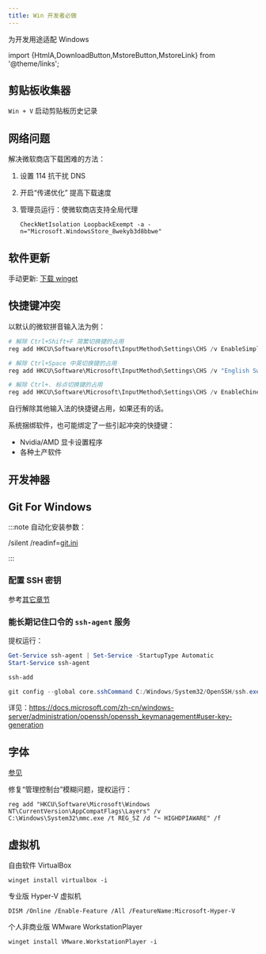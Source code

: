 ```yaml
---
title: Win 开发者必做
---
```


为开发用途适配 Windows

import {HtmlA,DownloadButton,MstoreButton,MstoreLink} from '@theme/links';

## 剪贴板收集器

`Win + V` 启动剪贴板历史记录

## 网络问题

解决微软商店下载困难的方法：

1. 设置 114 抗干扰 DNS
2. <HtmlA href="ms-settings:delivery-optimization">开启“传递优化”</HtmlA> 提高下载速度
3. 管理员运行：使微软商店支持全局代理

   ```
   CheckNetIsolation LoopbackExempt -a -n="Microsoft.WindowsStore_8wekyb3d8bbwe"
   ```

## 软件更新

<MstoreButton id="9N0DX20HK701" name="Windows Terminal" />

<MstoreButton id="9NBLGGH4NNS1" name="winget" />

手动更新: [下载 winget](https://github.com/microsoft/winget-cli/releases/latest#:~:text=.msixbundle)

## 快捷键冲突

以默认的微软拼音输入法为例：

```powershell
# 解除 Ctrl+Shift+F 简繁切换键的占用
reg add HKCU\Software\Microsoft\InputMethod\Settings\CHS /v EnableSimplifiedTraditionalOutputSwitch /t REG_DWORD /d "0" /f

# 解除 Ctrl+Space 中英切换键的占用
reg add HKCU\Software\Microsoft\InputMethod\Settings\CHS /v "English Switch Key" /t REG_DWORD /d "4" /f

# 解除 Ctrl+. 标点切换键的占用
reg add HKCU\Software\Microsoft\InputMethod\Settings\CHS /v EnableChineseEnglishPunctuationSwitch /t REG_DWORD /d "0" /f

```

<!--
# 解除 Ctrl+Space 中英切换键的占用
reg add "HKCU\Control Panel\Input Method\Hot Keys\00000010" /v "Key Modifiers" /t REG_BINARY /d 00c00000 /f
reg add "HKCU\Control Panel\Input Method\Hot Keys\00000010" /v "Virtual Key" /t REG_BINARY /d ff000000 /f
reg add "HKCU\Control Panel\Input Method\Hot Keys\00000070" /v "Key Modifiers" /t REG_BINARY /d 00c00000 /f
reg add "HKCU\Control Panel\Input Method\Hot Keys\00000070" /v "Virtual Key" /t REG_BINARY /d ff000000 /f
 -->

自行解除其他输入法的快捷键占用，如果还有的话。

系统捆绑软件，也可能绑定了一些引起冲突的快捷键：

- Nvidia/AMD 显卡设置程序
- 各种土产软件

## 开发神器

<DownloadButton name="VSCode"
 hint="P2P 加速下载方法：使用 PowerShell 的 Start-BitsTransfer 命令"
 href="https://code.visualstudio.com/sha/download?build=stable&os=win32-x64-user" />

<MstoreButton id="XPDCFJDKLZJLP8" name="Visual Studio 安装器" />

## Git For Windows

<DownloadButton name="从清华镜像站下载"
 href="https://gitforwindows.org/download/releases/latest" />

:::note 自动化安装参数：

/silent /readinf=<a href="/inno-setup/git.ini" target="_blank" download>git.ini</a>

:::

### 配置 SSH 密钥

参考<a href="/docs/dev/git" target="_blank" >其它章节</a>

### 能长期记住口令的 `ssh-agent` 服务

提权运行：

```powershell
Get-Service ssh-agent | Set-Service -StartupType Automatic
Start-Service ssh-agent

ssh-add

git config --global core.sshCommand C:/Windows/System32/OpenSSH/ssh.exe

```

详见：https://docs.microsoft.com/zh-cn/windows-server/administration/openssh/openssh_keymanagement#user-key-generation

## 字体

[参见](/docs/dev/font)

修复“管理控制台”模糊问题，提权运行：

    reg add "HKCU\Software\Microsoft\Windows NT\CurrentVersion\AppCompatFlags\Layers" /v C:\Windows\System32\mmc.exe /t REG_SZ /d "~ HIGHDPIAWARE" /f

## 虚拟机

自由软件 VirtualBox

    winget install virtualbox -i

专业版 Hyper-V 虚拟机

    DISM /Online /Enable-Feature /All /FeatureName:Microsoft-Hyper-V

个人非商业版 WMware WorkstationPlayer

    winget install VMware.WorkstationPlayer -i
